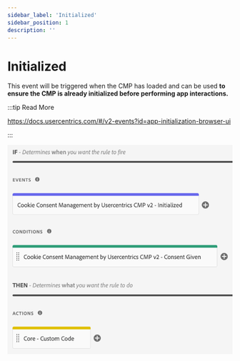 ```yaml
---
sidebar_label: 'Initialized'
sidebar_position: 1
description: ''
---
```


# Initialized

This event will be triggered when the CMP has loaded and can be used **to ensure the CMP is already initialized before performing app interactions.**

:::tip Read More

https://docs.usercentrics.com/#/v2-events?id=app-initialization-browser-ui

:::

![Initialized.png](./img/initialized.png)
